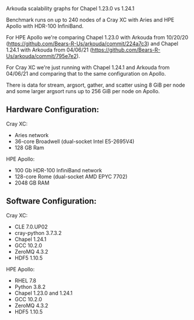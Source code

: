 Arkouda scalability graphs for Chapel 1.23.0 vs 1.24.1 

Benchmark runs on up to 240 nodes of a Cray XC with Aries and HPE Apollo with
HDR-100 InfiniBand.

For HPE Apollo we're comparing Chapel 1.23.0 with Arkouda from 10/20/20
(https://github.com/Bears-R-Us/arkouda/commit/224a7c3) and Chapel 1.24.1 with
Arkouda from 04/06/21 (https://github.com/Bears-R-Us/arkouda/commit/795e7e2).

For Cray XC we're just running with Chapel 1.24.1 and Arkouda from 04/06/21 and
comparing that to the same configuration on Apollo.

There is data for stream, argsort, gather, and scatter using 8 GiB per node and
some larger argsort runs up to 256 GiB per node on Apollo.

Hardware Configuration:
---
Cray XC:
 - Aries network
 - 36-core Broadwell (dual-socket Intel E5-2695V4)
 - 128 GB Ram 

HPE Apollo:
 - 100 Gb HDR-100 InfiniBand network
 - 128-core Rome (dual-socket AMD EPYC 7702)
 - 2048 GB RAM

Software Configuration:
---
Cray XC:
 - CLE 7.0.UP02
 - cray-python 3.7.3.2
 - Chapel 1.24.1
 - GCC 10.2.0
 - ZeroMQ 4.3.2
 - HDF5 1.10.5

HPE Apollo:
 - RHEL 7.8
 - Python 3.8.2
 - Chapel 1.23.0 and 1.24.1
 - GCC 10.2.0
 - ZeroMQ 4.3.2
 - HDF5 1.10.5
